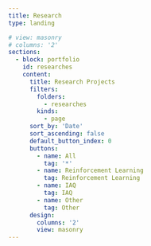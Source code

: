 ```yaml
---
title: Research
type: landing

# view: masonry
# columns: '2'
sections:
  - block: portfolio
    id: researches
    content:
      title: Research Projects
      filters:
        folders:
          - researches
        kinds:
          - page
      sort_by: 'Date'
      sort_ascending: false
      default_button_index: 0
      buttons:
        - name: All
          tag: '*'
        - name: Reinforcement Learning
          tag: Reinforcement Learning
        - name: IAQ
          tag: IAQ
        - name: Other
          tag: Other
      design:
        columns: '2'
        view: masonry
---
```

